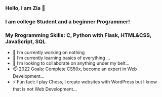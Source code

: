### Hello, I am Zia 👋

### I am college Student and a beginner Programmer!

### My Rrogramming Skills: C, Python with Flask, HTML&CSS, JavaScript, SQL

<!--
**ziabinumer/ziabinumer** is a ✨ _special_ ✨ repository because its `README.md` (this file) appears on your GitHub profile. -->


- 🔭 I’m currently working on nothing
- 🌱 I’m currently learning basics of everything ...
- 👯 I’m looking to collaborate on anything under my belt...
- 📫 2022 Goals: Complete CS50x, become an expert in Web Development...
- ⚡ Fun fact: I play Chess, I create websites with WordPress but I know that is not Web Development...





